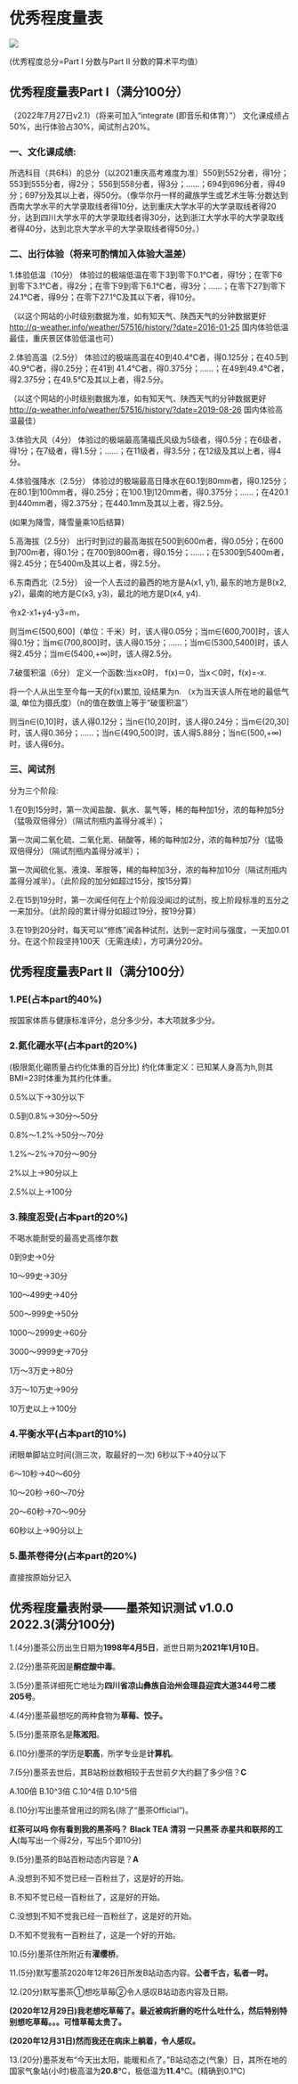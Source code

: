 # 优秀程度量表

![](https://count.getloli.com/get/@excellencescale)

(优秀程度总分=Part I 分数与Part II 分数的算术平均值）

## 优秀程度量表Part I（满分100分）

（2022年7月27日v2.1）（将来可加入“integrate (即音乐和体育）”）
文化课成绩占50%，出行体验占30%，闻试剂占20%。
### 一、文化课成绩:
所选科目（共6科）的总分（以2021重庆高考难度为准）550到552分者，得1分；553到555分者，得2分；
556到558分者，得3分；……；694到696分者，得49分；697分及其以上者，得50分。（像华尔丹一样的藏族学生或艺术生等:分数达到西南大学水平的大学录取线者得10分，达到重庆大学水平的大学录取线者得20分，达到四川大学水平的大学录取线者得30分，达到浙江大学水平的大学录取线者得40分，达到北京大学水平的大学录取线者得50分。）

### 二、出行体验（将来可酌情加入体验大温差）
1.体验低温（10分）
体验过的极端低温在零下3到零下0.1℃者，得1分；在零下6到零下3.1℃者，得2分；在零下9到零下6.1℃者，得3分；……；在零下27到零下24.1℃者，得9分；在零下27.1℃及其以下者，得10分。

（以这个网站的小时级别数据为准，如有知天气、陕西天气的分钟数据更好     http://q-weather.info/weather/57516/history/?date=2016-01-25    国内体验低温最佳，重庆景区体验低温也可）

2.体验高温（2.5分）
体验过的极端高温在40到40.4℃者，得0.125分；在40.5到40.9℃者，得0.25分；在41到 41.4℃者，得0.375分；……；在49到49.4℃者，得2.375分；在49.5℃及其以上者，得2.5分。

（以这个网站的小时级别数据为准，如有知天气、陕西天气的分钟数据更好     http://q-weather.info/weather/57516/history/?date=2019-08-26    国内体验高温最佳）

3.体验大风（4分）
体验过的极端最高蒲福氏风级为5级者，得0.5分；在6级者，得1分；在7级者，得1.5分；……；在11级者，得3.5分；在12级及其以上者，得4分。

4.体验强降水（2.5分）
体验过的极端最高日降水在60.1到80mm者，得0.125分；在80.1到100mm者，得0.25分；在100.1到120mm者，得0.375分；……；在420.1到440mm者，得2.375分；在440.1mm及其以上者，得2.5分。

(如果为降雪，降雪量乘10后结算)

5.高海拔（2.5分）
出行时到过的最高海拔在500到600m者，得0.05分；在600到700m者，得0.1分；在700到800m者，得0.15分；……；在5300到5400m者，得2.45分；在5400m及其以上者，得2.5分。

6.东南西北（2.5分）
设一个人去过的最西的地方是A(x1, y1), 最东的地方是B(x2, y2)，最南的地方是C(x3, y3)，最北的地方是D(x4, y4).

令x2-x1+y4-y3=m，

则当m∈(500,600]（单位：千米）时，该人得0.05分；当m∈(600,700]时，该人得0.1分；当m∈(700,800]时，该人得0.15分；……；当m∈(5300,5400]时，该人得2.45分；当m∈(5400,+∞)时，该人得2.5分。

7.破蛋积温（6分）
定义一个函数:当x≥0时， f(x)＝0，当x＜0时，f(x)=-x.

将一个人从出生至今每一天的f(x)累加, 设结果为n. （x为当天该人所在地的最低气温, 单位为摄氏度）（n的值在数值上等于“破蛋积温”）


则当n∈(0,10]时，该人得0.12分；当n∈(10,20]时，该人得0.24分；当m∈(20,30]时，该人得0.36分；……；当n∈(490,500]时，该人得5.88分；当n∈(500,+∞)时，该人得6分。

### 三、闻试剂

分为三个阶段:

1.在0到15分时，第一次闻盐酸、氨水、氯气等，稀的每种加1分，浓的每种加5分（猛吸双倍得分）（隔试剂瓶内盖得分减半）；

第一次闻二氧化硫、二氧化氮、硝酸等，稀的每种加2分，浓的每种加7分（猛吸双倍得分）（隔试剂瓶内盖得分减半）；

第一次闻硫化氢、液溴、苯胺等，稀的每种加3分，浓的每种加10分（隔试剂瓶内盖得分减半）。（此阶段的加分如超过15分，按15分算）

2.在15到19分时，第一次闻任何在上个阶段没闻过的试剂，按上阶段标准的五分之一来加分。（此阶段的累计得分如超过19分，按19分算）
    
3.在19到20分时，每天可以“修炼”闻各种试剂，达到一定时间与强度，一天加0.01分。在这个阶段坚持100天（无需连续），方可满分20分。

## 优秀程度量表Part II（满分100分）

 ### 1.PE(占本part的40%)
按国家体质与健康标准评分，总分多少分，本大项就多少分。
 ### 2.氮化硼水平(占本part的20%)
(极限氮化硼质量占约化体重的百分比)
约化体重定义：已知某人身高为h,则其BMI=23时体重为其约化体重。

0.5%以下→30分以下

0.5到0.8%→30分～50分

0.8%～1.2%→50分～70分

1.2%～2%→70分～90分

2%以上→90分以上

2.5%以上→100分

 ### 3.辣度忍受(占本part的20%)
不喝水能耐受的最高史高维尔数

0到9史→0分

10～99史→30分

100～499史→40分

500～999史→50分

1000～2999史→60分

3000～9999史→70分

1万～3万史→80分

3万～10万史→90分

10万史以上→100分

### 4.平衡水平(占本part的10%)
闭眼单脚站立时间(测三次，取最好的一次)
6秒以下→40分以下

6～10秒→40～60分

10～20秒→60～70分

20～60秒→70～90分

60秒以上→90分以上

### 5.墨茶卷得分(占本part的20%)

直接按原始分记入

## 优秀程度量表附录——墨茶知识测试 v1.0.0 2022.3(满分100分)

1.(4分)墨茶公历出生日期为**1998年4月5日**，逝世日期为**2021年1月10日**。

2.(2分)墨茶死因是**酮症酸中毒**。

3.(5分)墨茶详细死亡地址为**四川省凉山彝族自治州会理县迎宾大道344号二楼205号**。

4.(4分)墨茶最想吃的两种食物为**草莓、饺子。**

5.(5分)墨茶原名是**陈淞阳**。

6.(10分)墨茶的学历是**职高**，所学专业是**计算机**。

7.(5分)墨茶去世后，其B站粉丝数相较于去世前夕大约翻了多少倍？**C**

A.100倍 B.10^3倍 C.10^4倍 D.10^5倍

8.(10分)写出墨茶曾用过的网名(除了“墨茶Official”)。

**红茶可以吗 你有看到我的黑茶吗？ Black TEA 清羽 一只黑茶 赤星共和联邦的工人**(每写出一个得2分，写出5个即10分)

9.(5分)墨茶的B站百粉动态内容是？**A**

A.没想到不知不觉已经一百粉丝了，这是好的开始。

B.不知不觉已经一百粉丝了，这是好的开始。

C.没想到不知不觉我已经一百粉丝了，这是好的开始。

D.不知不觉我有一百粉丝了，这是一个好的开始。

10.(5分)墨茶住所附近有**濯缨桥**。

11.(5分)默写墨茶2020年12年26日所发B站动态内容。**公者千古，私者一时。**

12.(20分)默写墨茶①想吃草莓②令人感叹B站动态内容及日期。

**(2020年12月29日)我老想吃草莓了。最近被病折磨的吃什么吐什么，然后特别特别想吃草莓。。。可惜草莓太贵了。**

**(2020年12月31日)然而我还在病床上躺着，令人感叹。**

13.(20分)墨茶发布“今天出太阳，能暖和点了。”B站动态之(气象）日，其所在地的国家气象站(小时)极高温为**20.8**℃，极低温为**11.4**℃。(精确到0.1℃)
